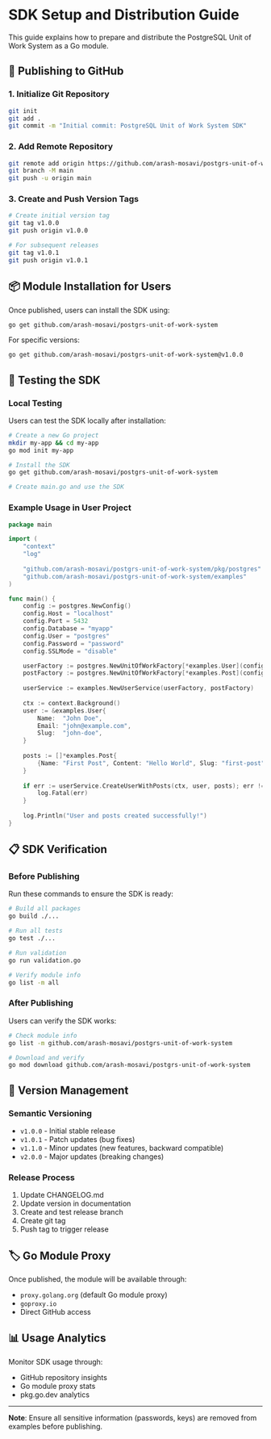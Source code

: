 # SDK Setup and Distribution Guide

This guide explains how to prepare and distribute the PostgreSQL Unit of Work System as a Go module.

## 🚀 Publishing to GitHub

### 1. Initialize Git Repository
```bash
git init
git add .
git commit -m "Initial commit: PostgreSQL Unit of Work System SDK"
```

### 2. Add Remote Repository
```bash
git remote add origin https://github.com/arash-mosavi/postgrs-unit-of-work-system.git
git branch -M main
git push -u origin main
```

### 3. Create and Push Version Tags
```bash
# Create initial version tag
git tag v1.0.0
git push origin v1.0.0

# For subsequent releases
git tag v1.0.1
git push origin v1.0.1
```

## 📦 Module Installation for Users

Once published, users can install the SDK using:

```bash
go get github.com/arash-mosavi/postgrs-unit-of-work-system
```

For specific versions:
```bash
go get github.com/arash-mosavi/postgrs-unit-of-work-system@v1.0.0
```

## 🧪 Testing the SDK

### Local Testing
Users can test the SDK locally after installation:

```bash
# Create a new Go project
mkdir my-app && cd my-app
go mod init my-app

# Install the SDK
go get github.com/arash-mosavi/postgrs-unit-of-work-system

# Create main.go and use the SDK
```

### Example Usage in User Project

```go
package main

import (
    "context"
    "log"
    
    "github.com/arash-mosavi/postgrs-unit-of-work-system/pkg/postgres"
    "github.com/arash-mosavi/postgrs-unit-of-work-system/examples"
)

func main() {
    config := postgres.NewConfig()
    config.Host = "localhost"
    config.Port = 5432
    config.Database = "myapp"
    config.User = "postgres"
    config.Password = "password"
    config.SSLMode = "disable"

    userFactory := postgres.NewUnitOfWorkFactory[*examples.User](config)
    postFactory := postgres.NewUnitOfWorkFactory[*examples.Post](config)
    
    userService := examples.NewUserService(userFactory, postFactory)
    
    ctx := context.Background()
    user := &examples.User{
        Name:  "John Doe",
        Email: "john@example.com", 
        Slug:  "john-doe",
    }
    
    posts := []*examples.Post{
        {Name: "First Post", Content: "Hello World", Slug: "first-post"},
    }
    
    if err := userService.CreateUserWithPosts(ctx, user, posts); err != nil {
        log.Fatal(err)
    }
    
    log.Println("User and posts created successfully!")
}
```

## 📋 SDK Verification

### Before Publishing
Run these commands to ensure the SDK is ready:

```bash
# Build all packages
go build ./...

# Run all tests
go test ./...

# Run validation
go run validation.go

# Verify module info
go list -m all
```

### After Publishing
Users can verify the SDK works:

```bash
# Check module info
go list -m github.com/arash-mosavi/postgrs-unit-of-work-system

# Download and verify
go mod download github.com/arash-mosavi/postgrs-unit-of-work-system
```

## 🔄 Version Management

### Semantic Versioning
- `v1.0.0` - Initial stable release
- `v1.0.1` - Patch updates (bug fixes)
- `v1.1.0` - Minor updates (new features, backward compatible)
- `v2.0.0` - Major updates (breaking changes)

### Release Process
1. Update CHANGELOG.md
2. Update version in documentation
3. Create and test release branch
4. Create git tag
5. Push tag to trigger release

## 🏷️ Go Module Proxy

Once published, the module will be available through:
- `proxy.golang.org` (default Go module proxy)
- `goproxy.io`
- Direct GitHub access

## 📊 Usage Analytics

Monitor SDK usage through:
- GitHub repository insights
- Go module proxy stats
- pkg.go.dev analytics

---

**Note**: Ensure all sensitive information (passwords, keys) are removed from examples before publishing.
